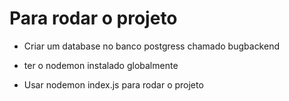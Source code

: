 # Para rodar o projeto

- Criar um database no banco postgress chamado bugbackend

- ter o nodemon instalado globalmente

- Usar nodemon index.js para rodar o projeto